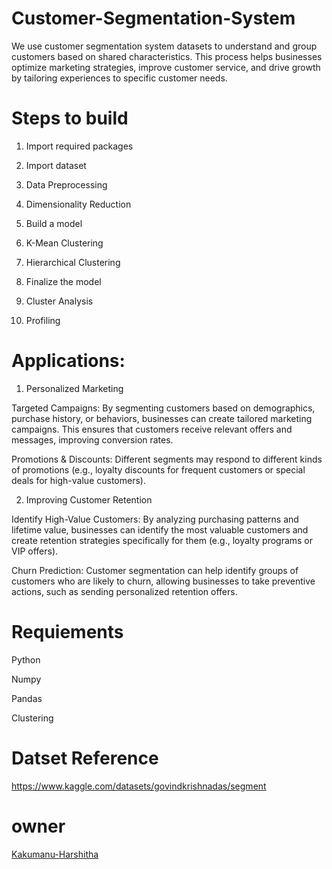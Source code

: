 # Customer-Segmentation-System
We use customer segmentation system datasets to understand and group customers based on shared characteristics. This process helps businesses optimize marketing strategies, improve customer service, and drive growth by tailoring experiences to specific customer needs.
# Steps to build 

1.   Import required packages

2.   Import dataset

3.   Data Preprocessing   

4.   Dimensionality Reduction

5.   Build a model

6.  K-Mean Clustering

7.   Hierarchical Clustering

8.  Finalize the model

9.  Cluster Analysis

10. Profiling
# Applications:

1. Personalized Marketing

Targeted Campaigns: By segmenting customers based on demographics, purchase history, or behaviors, businesses can create tailored marketing campaigns. This ensures that customers receive relevant offers and messages, improving conversion rates.

Promotions & Discounts: Different segments may respond to different kinds of promotions (e.g., loyalty discounts for frequent customers or special deals for high-value customers).

2. Improving Customer Retention
   
Identify High-Value Customers: By analyzing purchasing patterns and lifetime value, businesses can identify the most valuable customers and create retention strategies specifically for them (e.g., loyalty programs or VIP offers).

Churn Prediction: Customer segmentation can help identify groups of customers who are likely to churn, allowing businesses to take preventive actions, such as sending personalized retention offers.
# Requiements
Python

Numpy

Pandas

Clustering

# Datset Reference
https://www.kaggle.com/datasets/govindkrishnadas/segment
# owner
[Kakumanu-Harshitha](https://github.com/Kakumanu-Harshitha)
